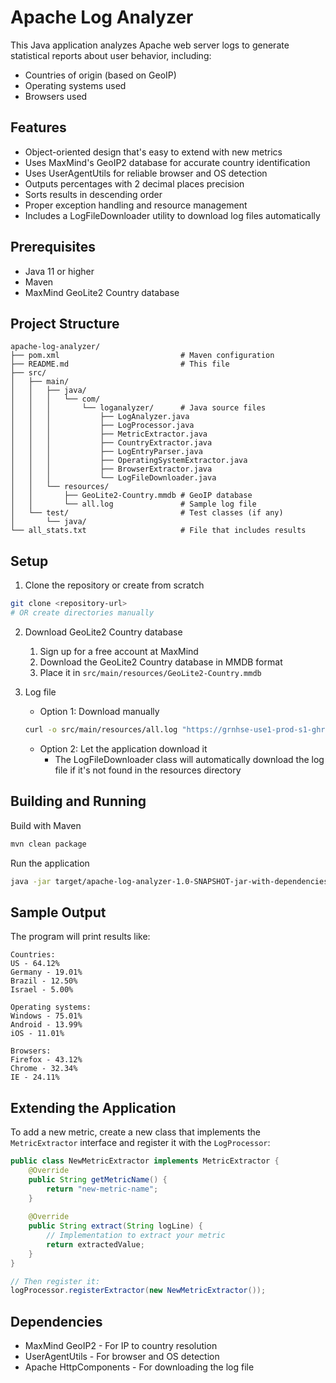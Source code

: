 # Apache Log Analyzer
This Java application analyzes Apache web server logs to generate statistical reports about user behavior, including:
* Countries of origin (based on GeoIP)
* Operating systems used
* Browsers used

## Features
* Object-oriented design that's easy to extend with new metrics
* Uses MaxMind's GeoIP2 database for accurate country identification
* Uses UserAgentUtils for reliable browser and OS detection
* Outputs percentages with 2 decimal places precision
* Sorts results in descending order
* Proper exception handling and resource management
* Includes a LogFileDownloader utility to download log files automatically

## Prerequisites
* Java 11 or higher
* Maven
* MaxMind GeoLite2 Country database

## Project Structure
```
apache-log-analyzer/
├── pom.xml                           # Maven configuration
├── README.md                         # This file
├── src/
│   ├── main/
│   │   ├── java/
│   │   │   └── com/
│   │   │       └── loganalyzer/      # Java source files
│   │   │           ├── LogAnalyzer.java
│   │   │           ├── LogProcessor.java
│   │   │           ├── MetricExtractor.java
│   │   │           ├── CountryExtractor.java
│   │   │           ├── LogEntryParser.java
│   │   │           ├── OperatingSystemExtractor.java
│   │   │           ├── BrowserExtractor.java
│   │   │           └── LogFileDownloader.java
│   │   └── resources/
│   │       ├── GeoLite2-Country.mmdb # GeoIP database
│   │       └── all.log               # Sample log file
│   └── test/                         # Test classes (if any)
│       └── java/
└── all_stats.txt                     # File that includes results
```

## Setup
1. Clone the repository or create from scratch
```bash
git clone <repository-url>
# OR create directories manually
```

2. Download GeoLite2 Country database
   1. Sign up for a free account at MaxMind
   2. Download the GeoLite2 Country database in MMDB format
   3. Place it in `src/main/resources/GeoLite2-Country.mmdb`

3. Log file
   - Option 1: Download manually
   ```bash
   curl -o src/main/resources/all.log "https://grnhse-use1-prod-s1-ghr.s3.amazonaws.com/generic_attachments/attachments/002/693/931/original/all.log?X-Amz-Algorithm=AWS4-HMAC-SHA256&X-Amz-Credential=AKIAVQGOLGY373LJL5PF%2F20250306%2Fus-east-1%2Fs3%2Faws4_request&X-Amz-Date=20250306T130529Z&X-Amz-Expires=604800&X-Amz-SignedHeaders=host&X-Amz-Signature=7cd1b62143623b64595973d608855416f8711ca59d39c578c1bd8f96b620419e"
   ```
   - Option 2: Let the application download it
     - The LogFileDownloader class will automatically download the log file if it's not found in the resources directory

## Building and Running
Build with Maven
```bash
mvn clean package
```

Run the application
```bash
java -jar target/apache-log-analyzer-1.0-SNAPSHOT-jar-with-dependencies.jar
```

## Sample Output
The program will print results like:
```
Countries:
US - 64.12%
Germany - 19.01%
Brazil - 12.50%
Israel - 5.00%

Operating systems:
Windows - 75.01%
Android - 13.99%
iOS - 11.01%

Browsers:
Firefox - 43.12%
Chrome - 32.34%
IE - 24.11%
```

## Extending the Application
To add a new metric, create a new class that implements the `MetricExtractor` interface and register it with the `LogProcessor`:

```java
public class NewMetricExtractor implements MetricExtractor {
    @Override
    public String getMetricName() {
        return "new-metric-name";
    }
    
    @Override
    public String extract(String logLine) {
        // Implementation to extract your metric
        return extractedValue;
    }
}

// Then register it:
logProcessor.registerExtractor(new NewMetricExtractor());
```

## Dependencies
* MaxMind GeoIP2 - For IP to country resolution
* UserAgentUtils - For browser and OS detection
* Apache HttpComponents - For downloading the log file
